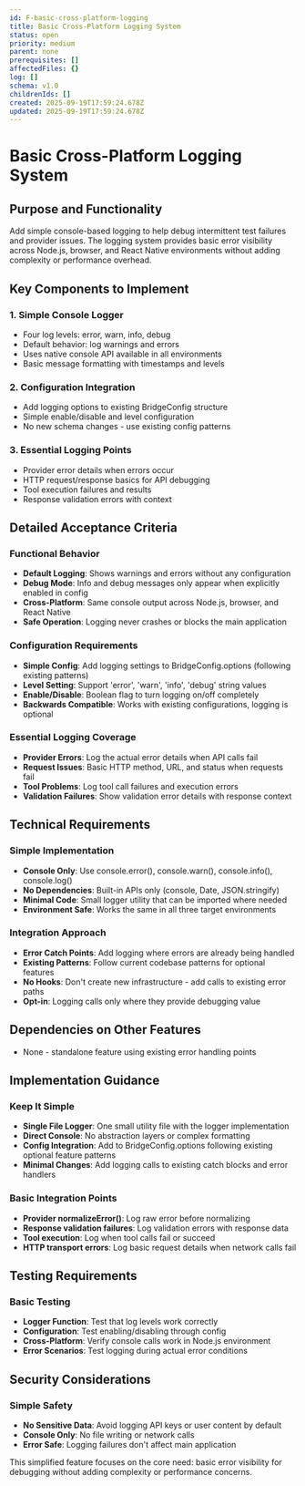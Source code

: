 ```yaml
---
id: F-basic-cross-platform-logging
title: Basic Cross-Platform Logging System
status: open
priority: medium
parent: none
prerequisites: []
affectedFiles: {}
log: []
schema: v1.0
childrenIds: []
created: 2025-09-19T17:59:24.678Z
updated: 2025-09-19T17:59:24.678Z
---
```


# Basic Cross-Platform Logging System

## Purpose and Functionality

Add simple console-based logging to help debug intermittent test failures and provider issues. The logging system provides basic error visibility across Node.js, browser, and React Native environments without adding complexity or performance overhead.

## Key Components to Implement

### 1. Simple Console Logger

- Four log levels: error, warn, info, debug
- Default behavior: log warnings and errors
- Uses native console API available in all environments
- Basic message formatting with timestamps and levels

### 2. Configuration Integration

- Add logging options to existing BridgeConfig structure
- Simple enable/disable and level configuration
- No new schema changes - use existing config patterns

### 3. Essential Logging Points

- Provider error details when errors occur
- HTTP request/response basics for API debugging
- Tool execution failures and results
- Response validation errors with context

## Detailed Acceptance Criteria

### Functional Behavior

- **Default Logging**: Shows warnings and errors without any configuration
- **Debug Mode**: Info and debug messages only appear when explicitly enabled in config
- **Cross-Platform**: Same console output across Node.js, browser, and React Native
- **Safe Operation**: Logging never crashes or blocks the main application

### Configuration Requirements

- **Simple Config**: Add logging settings to BridgeConfig.options (following existing patterns)
- **Level Setting**: Support 'error', 'warn', 'info', 'debug' string values
- **Enable/Disable**: Boolean flag to turn logging on/off completely
- **Backwards Compatible**: Works with existing configurations, logging is optional

### Essential Logging Coverage

- **Provider Errors**: Log the actual error details when API calls fail
- **Request Issues**: Basic HTTP method, URL, and status when requests fail
- **Tool Problems**: Log tool call failures and execution errors
- **Validation Failures**: Show validation error details with response context

## Technical Requirements

### Simple Implementation

- **Console Only**: Use console.error(), console.warn(), console.info(), console.log()
- **No Dependencies**: Built-in APIs only (console, Date, JSON.stringify)
- **Minimal Code**: Small logger utility that can be imported where needed
- **Environment Safe**: Works the same in all three target environments

### Integration Approach

- **Error Catch Points**: Add logging where errors are already being handled
- **Existing Patterns**: Follow current codebase patterns for optional features
- **No Hooks**: Don't create new infrastructure - add calls to existing error paths
- **Opt-in**: Logging calls only where they provide debugging value

## Dependencies on Other Features

- None - standalone feature using existing error handling points

## Implementation Guidance

### Keep It Simple

- **Single File Logger**: One small utility file with the logger implementation
- **Direct Console**: No abstraction layers or complex formatting
- **Config Integration**: Add to BridgeConfig.options following existing optional feature patterns
- **Minimal Changes**: Add logging calls to existing catch blocks and error handlers

### Basic Integration Points

- **Provider normalizeError()**: Log raw error before normalizing
- **Response validation failures**: Log validation errors with response data
- **Tool execution**: Log when tool calls fail or succeed
- **HTTP transport errors**: Log basic request details when network calls fail

## Testing Requirements

### Basic Testing

- **Logger Function**: Test that log levels work correctly
- **Configuration**: Test enabling/disabling through config
- **Cross-Platform**: Verify console calls work in Node.js environment
- **Error Scenarios**: Test logging during actual error conditions

## Security Considerations

### Simple Safety

- **No Sensitive Data**: Avoid logging API keys or user content by default
- **Console Only**: No file writing or network calls
- **Error Safe**: Logging failures don't affect main application

This simplified feature focuses on the core need: basic error visibility for debugging without adding complexity or performance concerns.
